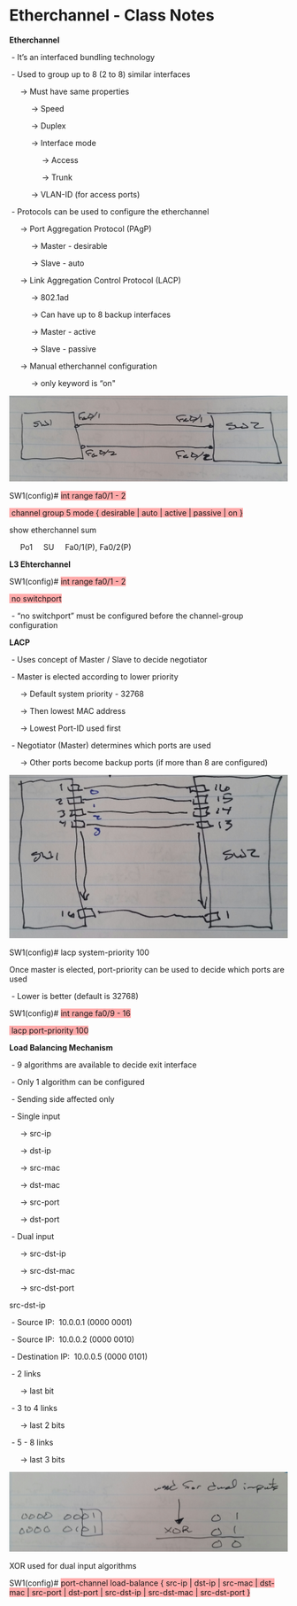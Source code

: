 # Etherchannel - Class Notes

**Etherchannel**

 \- It’s an interfaced bundling technology

 \- Used to group up to 8 \(2 to 8\) similar interfaces

     \-\> Must have same properties

          \-\> Speed

          \-\> Duplex

          \-\> Interface mode

               \-\> Access

               \-\> Trunk

          \-\> VLAN\-ID \(for access ports\)

 \- Protocols can be used to configure the etherchannel

     \-\> Port Aggregation Protocol \(PAgP\)

          \-\> Master \- desirable

          \-\> Slave \- auto

     \-\> Link Aggregation Control Protocol \(LACP\)

          \-\> 802.1ad

          \-\> Can have up to 8 backup interfaces

          \-\> Master \- active

          \-\> Slave \- passive

     \-\> Manual etherchannel configuration

          \-\> only keyword is “on"

![20141222_131435-1.jpeg](image/20141222_131435-1.jpeg)

SW1\(config\)\# <span style="background-color: #ffaaaa">int range fa0/1 \- 2</span>

<span style="background-color: #ffaaaa"> channel group 5 mode { desirable | auto | active | passive | on }</span>

show etherchannel sum

     Po1     SU     Fa0/1\(P\), Fa0/2\(P\)

**L3 Ehterchannel**

SW1\(config\)\# <span style="background-color: #ffaaaa">int range fa0/1 \- 2</span>

<span style="background-color: #ffaaaa"> no switchport</span>

 \- “no switchport” must be configured before the channel\-group configuration

**LACP**

 \- Uses concept of Master / Slave to decide negotiator

 \- Master is elected according to lower priority

     \-\> Default system priority \- 32768

     \-\> Then lowest MAC address

     \-\> Lowest Port\-ID used first

 \- Negotiator \(Master\) determines which ports are used

     \-\> Other ports become backup ports \(if more than 8 are configured\)

![20141222_131441-1.jpeg](image/20141222_131441-1.jpeg)

SW1\(config\)\# lacp system\-priority 100

Once master is elected, port\-priority can be used to decide which ports are used

 \- Lower is better \(default is 32768\)

SW1\(config\)\# <span style="background-color: #ffaaaa">int range fa0/9 \- 16</span>

<span style="background-color: #ffaaaa"> lacp port\-priority 100</span>

**Load Balancing Mechanism**

 \- 9 algorithms are available to decide exit interface

 \- Only 1 algorithm can be configured

 \- Sending side affected only

 \- Single input

     \-\> src\-ip

     \-\> dst\-ip

     \-\> src\-mac

     \-\> dst\-mac

     \-\> src\-port

     \-\> dst\-port

 \- Dual input

     \-\> src\-dst\-ip

     \-\> src\-dst\-mac

     \-\> src\-dst\-port

src\-dst\-ip

 \- Source IP:  10.0.0.1 \(0000 0001\)

 \- Source IP:  10.0.0.2 \(0000 0010\)

 \- Destination IP:  10.0.0.5 \(0000 0101\)

 \- 2 links

     \-\> last bit

 \- 3 to 4 links

     \-\> last 2 bits

 \- 5 \- 8 links

     \-\> last 3 bits

![20141222_131500-1.jpeg](image/20141222_131500-1.jpeg)

XOR used for dual input algorithms

SW1\(config\)\# <span style="background-color: #ffaaaa">port\-channel load\-balance { src\-ip | dst\-ip | src\-mac | dst\-mac | src\-port | dst\-port | src\-dst\-ip | src\-dst\-mac | src\-dst\-port }</span>
